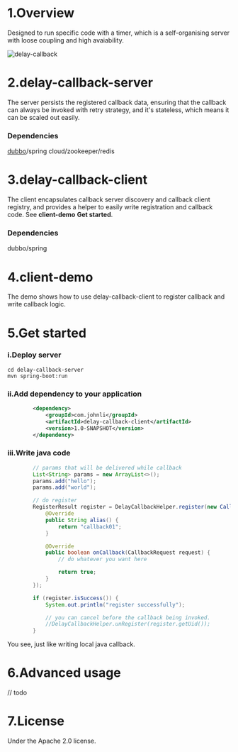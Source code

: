 
# 1.Overview

Designed to run specific code with a timer, which is a self-organising server with loose coupling and high avaiability.

![delay-callback](https://user-images.githubusercontent.com/1615053/45608444-715ae880-ba85-11e8-8484-22494f1259a2.png)

# 2.delay-callback-server
The server persists the registered callback data, ensuring that the callback can always be invoked with retry strategy, and it's stateless, which means it can be scaled out easily.

### Dependencies
[dubbo](http://dubbo.apache.org/en-us)/spring cloud/zookeeper/redis

# 3.delay-callback-client
The client encapsulates callback server discovery and callback client registry, and provides a helper to easily write registration and callback code. See **client-demo** **Get started**.

### Dependencies
dubbo/spring

# 4.client-demo
The demo shows how to use delay-callback-client to register callback and write callback logic.

# 5.Get started
### i.Deploy server
```
cd delay-callback-server
mvn spring-boot:run
```

### ii.Add dependency to your application
```xml
        <dependency>
            <groupId>com.johnli</groupId>
            <artifactId>delay-callback-client</artifactId>
            <version>1.0-SNAPSHOT</version>
        </dependency>
```
### iii.Write java code
```java
        // params that will be delivered while callback
        List<String> params = new ArrayList<>();
        params.add("hello");
        params.add("world");

        // do register
        RegisterResult register = DelayCallbackHelper.register(new CallbackParam(params, 10), new DelayCallback() {
            @Override
            public String alias() {
                return "callback01";
            }

            @Override
            public boolean onCallback(CallbackRequest request) {
                // do whatever you want here

                return true;
            }
        });

        if (register.isSuccess()) {
            System.out.println("register successfully");

            // you can cancel before the callback being invoked.
            //DelayCallbackHelper.unRegister(register.getUid());
        }
```
You see, just like writing local java callback.

# 6.Advanced usage
// todo

# 7.License
Under the Apache 2.0 license.
